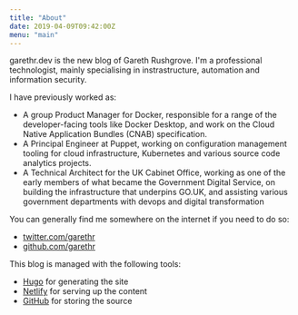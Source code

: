 ```yaml
---
title: "About"
date: 2019-04-09T09:42:00Z
menu: "main"
---
```


garethr.dev is the new blog of Gareth Rushgrove. I'm a professional technologist, mainly
specialising in instrastructure, automation and information security.

I have previously worked as:

* A group Product Manager for Docker, responsible for a range of the developer-facing tools
  like Docker Desktop, and work on the Cloud Native Application Bundles (CNAB) specification.
* A Principal Engineer at Puppet, working on configuration management tooling for cloud
  infrastructure, Kubernetes and various source code analytics projects.
* A Technical Architect for the UK Cabinet Office, working as one of the early members of 
  what became the Government Digital Service, on building the infrastructure that underpins
  GO.UK, and assisting various government departments with devops and digital transformation

You can generally find me somewhere on the internet if you need to do so:

* [twitter.com/garethr](https://twitter.com/garethr)
* [github.com/garethr](https://github.com/garethr)

This blog is managed with the following tools:

* [Hugo](https://gohugo.io/) for generating the site
* [Netlify](https://www.netlify.com/) for serving up the content
* [GitHub](https://github.com/garethr/garethr.dev) for storing the source
